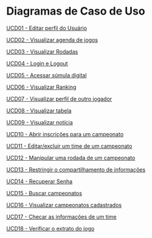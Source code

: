 # Diagramas de Caso de Uso

<p><a href = "../uc01"> UCD01 - Editar perfil do Usuário</a></p>
<p><a href = "../uc02"> UCD02 - Visualizar agenda de jogos</a></p>
<p><a href = "../uc03"> UCD03 - Visualizar Rodadas</a></p>
<p><a href = "../uc04"> UCD04 - Login e Logout</a></p>
<p><a href = "../uc05"> UCD05 - Acessar súmula digital</a></p>
<p><a href = "../uc06"> UCD06 - Visualizar Ranking</a></p>
<p><a href = "../uc07"> UCD07 - Visualizar perfil de outro jogador</a></p>
<p><a href = "../uc08"> UCD08 - Visualizar tabela</a></p>
<p><a href = "../uc09"> UCD09 - Visualizar notícia</a></p>
<p><a href = "../uc10"> UCD10 - Abrir inscrições para um campeonato</a></p>
<p><a href = "../uc11"> UCD11 - Editar/excluir um time de um campeonato</a></p>
<p><a href = "../uc12"> UCD12 - Manipular uma rodada de um campeonato</a></p>
<p><a href = "../uc13"> UCD13 - Restringir o compartilhamento de informações</a></p>
<p><a href = "../uc14"> UCD14 - Recuperar Senha</a></p>
<p><a href = "../uc15"> UCD15 - Buscar campeonatos</a></p>
<p><a href = "../uc16"> UCD16 - Visualizar campeonatos cadastrados</a></p>
<p><a href = "../uc17"> UCD17 - Checar as informações de um time</a></p>
<p><a href = "../uc18"> UCD18 - Verificar o extrato do jogo</a></p>